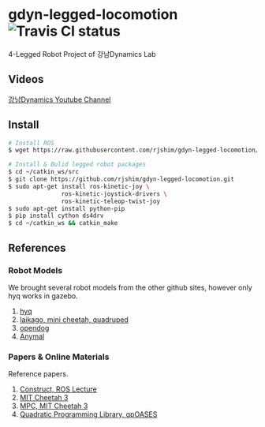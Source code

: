# gdyn-legged-locomotion ![Travis CI status](https://travis-ci.org/rjshim/gdyn-legged-locomotion.svg?branch=master)
4-Legged Robot Project of 강남Dynamics Lab

## Videos
[강남Dynamics Youtube Channel](https://www.youtube.com/channel/UCZDq0-S-_fNhUzGUlN39hfg?view_as=subscriber)

## Install
  ```bash
  # Install ROS
  $ wget https://raw.githubusercontent.com/rjshim/gdyn-legged-locomotion/master/install_ros_kinetic.sh && chmod 755 ./install_ros_kinetic.sh && bash ./install_ros_kinetic.sh

  # Install & Bulid legged robot packages
  $ cd ~/catkin_ws/src
  $ git clone https://github.com/rjshim/gdyn-legged-locomotion.git
  $ sudo apt-get install ros-kinetic-joy \
                 ros-kinetic-joystick-drivers \
                 ros-kinetic-teleop-twist-joy
  $ sudo apt-get install python-pip
  $ pip install cython ds4drv
  $ cd ~/catkin_ws && catkin_make
  ```

## References

### Robot Models
We brought several robot models from the other github sites, however only hyq works in gazebo.

1. [hyq](https://github.com/iit-DLSLab/hyq-description)
2. [laikago, mini cheetah, quadruped](https://github.com/bulletphysics/bullet3/tree/master/examples/pybullet/gym/pybullet_data)
3. [opendog](https://github.com/IanTheEngineer/opendog_robot)
4. [Anymal](https://github.com/leggedrobotics/raisimLib?fbclid=IwAR3bB5PpxuEAAPYyy0g2pWjJZnUjjM8JWR_39wXo_h1kHiNymYhPQieCY0U)

### Papers & Online Materials
Reference papers.

1. [Construct, ROS Lecture](http://www.theconstructsim.com/ros-projects-create-hopper-robot-gazebo-step-step/)
2. [MIT Cheetah 3](https://ieeexplore.ieee.org/document/8593885)
3. [MPC, MIT Cheetah 3](https://www.researchgate.net/publication/330591547_Dynamic_Locomotion_in_the_MIT_Cheetah_3_Through_Convex_Model-Predictive_Control)
4. [Quadratic Programming Library, qpOASES](https://projects.coin-or.org/qpOASES)
